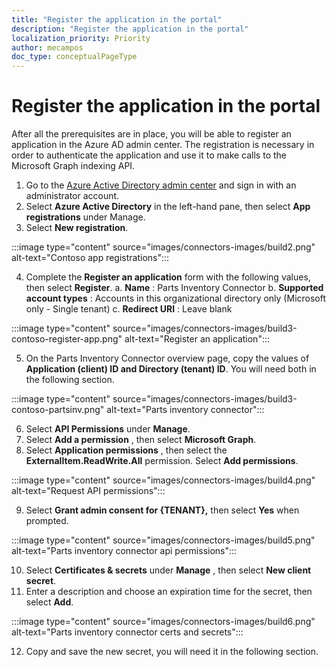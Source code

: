 ```yaml
---
title: "Register the application in the portal"
description: "Register the application in the portal"
localization_priority: Priority
author: mecampos
doc_type: conceptualPageType
---
```


# Register the application in the portal

After all the prerequisites are in place, you will be able to register an application in the Azure AD admin center. The registration is necessary in order to authenticate the application and use it to make calls to the Microsoft Graph indexing API.

1. Go to the [Azure Active Directory admin center](https://aad.portal.azure.com/) and sign in with an administrator account.
2. Select **Azure Active Directory** in the left-hand pane, then select **App registrations** under Manage.
3. Select **New registration**.

:::image type="content" source="images/connectors-images/build2.png" alt-text="Contoso app registrations":::

4. Complete the **Register an application** form with the following values, then select **Register**.
  a. **Name** : Parts Inventory Connector
  b. **Supported account types** : Accounts in this organizational directory only (Microsoft only - Single tenant)
  c. **Redirect URI** : Leave blank

:::image type="content" source="images/connectors-images/build3-contoso-register-app.png" alt-text="Register an application":::

5. On the Parts Inventory Connector overview page, copy the values of **Application (client) ID and Directory (tenant) ID**. You will need both in the following section.

:::image type="content" source="images/connectors-images/build3-contoso-partsinv.png" alt-text="Parts inventory connector":::

6. Select **API Permissions** under **Manage**.
7. Select **Add a permission** , then select **Microsoft Graph**.
8. Select **Application permissions** , then select the **ExternalItem.ReadWrite.All** permission. Select **Add permissions**.

:::image type="content" source="images/connectors-images/build4.png" alt-text="Request API permissions":::

9. Select **Grant admin consent for {TENANT},** then select **Yes** when prompted.

:::image type="content" source="images/connectors-images/build5.png" alt-text="Parts inventory connector api permissions":::

10. Select **Certificates &amp; secrets** under **Manage** , then select **New client secret**.
11. Enter a description and choose an expiration time for the secret, then select **Add**.

:::image type="content" source="images/connectors-images/build6.png" alt-text="Parts inventory connector certs and secrets":::

12. Copy and save the new secret, you will need it in the following section.
